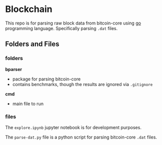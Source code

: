 # Blockchain

This repo is for parsing raw block data from bitcoin-core using [go](https://go.dev/) programming language. Specifically parsing `.dat` files.

## Folders and Files

### folders

**bparser**
- package for parsing bitcoin-core
- contains benchmarks, though the results are ignored via `.gitignore`

**cmd**
- main file to run

### files

The `explore.ipynb` jupyter notebook is for development purposes.

The `parse-dat.py` file is a python script for parsing bitcoin-core `.dat` files.
